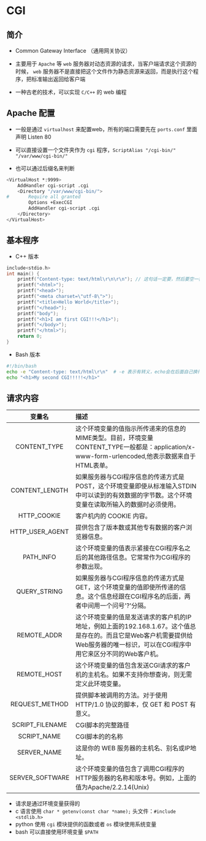 # CGI

## 简介

- Common Gateway Interface （通用网关协议）

- 主要用于 `Apache` 等 `web` 服务器对动态资源的请求，当客户端请求这个资源的时候， `web` 服务器不是直接把这个文件作为静态资源来返回，而是执行这个程序，把标准输出返回给客户端

- 一种古老的技术，可以实现 `C/C++` 的 web 编程

## Apache 配置

- 一般是通过 `virtualhost` 来配置web，所有的端口需要先在 `ports.conf` 里面声明 Listen 80
- 可以直接设置一个文件夹作为 `cgi` 程序，`ScriptAlias "/cgi-bin/" "/var/www/cgi-bin/"`

- 也可以通过后缀名来判断

```bash
<VirtualHost *:9999>
    AddHandler cgi-script .cgi
    <Directory "/var/www/cgi-bin/">
#       Require all granted
        Options +ExecCGI
        AddHandler cgi-script .cgi
    </Directory>
</VirtualHost>
```

## 基本程序

- C++ 版本
```c++
include<stdio.h>
int main() {
	printf("Content-type: text/html\r\n\r\n"); // 这句话一定要，然后要空一行
	printf("<html>");
	printf("<head>");
	printf("<meta charset=\"utf-8\">");
	printf("<title>Hello World</title>");
	printf("</head>");
	printf("body");
	printf("<h1>I am first CGI!!!</h1>");
	printf("</body>");
	printf("</html>");
	return 0;
}
```
- Bash 版本
```bash
#!/bin/bash
echo -e "Content-type: text/html\r\n"  # -e 表示有转义，echo会在后面自己换行
echo "<h1>My second CGI!!!!!</h1>"
```

## 请求内容

|     变量名      | 描述                                                         |
| :-------------: | :----------------------------------------------------------- |
|  CONTENT_TYPE   | 这个环境变量的值指示所传递来的信息的MIME类型。目前，环境变量CONTENT_TYPE一般都是：application/x-www-form-urlencoded,他表示数据来自于HTML表单。 |
| CONTENT_LENGTH  | 如果服务器与CGI程序信息的传递方式是POST，这个环境变量即使从标准输入STDIN中可以读到的有效数据的字节数。这个环境变量在读取所输入的数据时必须使用。 |
|   HTTP_COOKIE   | 客户机内的 COOKIE 内容。                                     |
| HTTP_USER_AGENT | 提供包含了版本数或其他专有数据的客户浏览器信息。             |
|    PATH_INFO    | 这个环境变量的值表示紧接在CGI程序名之后的其他路径信息。它常常作为CGI程序的参数出现。 |
|  QUERY_STRING   | 如果服务器与CGI程序信息的传递方式是GET，这个环境变量的值即使所传递的信息。这个信息经跟在CGI程序名的后面，两者中间用一个问号'?'分隔。 |
|   REMOTE_ADDR   | 这个环境变量的值是发送请求的客户机的IP地址，例如上面的192.168.1.67。这个值总是存在的。而且它是Web客户机需要提供给Web服务器的唯一标识，可以在CGI程序中用它来区分不同的Web客户机。 |
|   REMOTE_HOST   | 这个环境变量的值包含发送CGI请求的客户机的主机名。如果不支持你想查询，则无需定义此环境变量。 |
| REQUEST_METHOD  | 提供脚本被调用的方法。对于使用 HTTP/1.0 协议的脚本，仅 GET 和 POST 有意义。 |
| SCRIPT_FILENAME | CGI脚本的完整路径                                            |
|   SCRIPT_NAME   | CGI脚本的的名称                                              |
|   SERVER_NAME   | 这是你的 WEB 服务器的主机名、别名或IP地址。                  |
| SERVER_SOFTWARE | 这个环境变量的值包含了调用CGI程序的HTTP服务器的名称和版本号。例如，上面的值为Apache/2.2.14(Unix) |
- 请求是通过环境变量获得的
- c 语言使用 `char * getenv(const char *name);` 头文件：`#include <stdlib.h>`
- python 使用 `cgi` 模块提供的函数或者 `os` 模块使用系统变量
- bash 可以直接使用环境变量 `$PATH`

